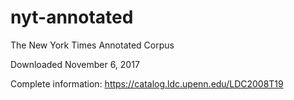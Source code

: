 # nyt-annotated

The New York Times Annotated Corpus

Downloaded November 6, 2017

Complete information:
https://catalog.ldc.upenn.edu/LDC2008T19

